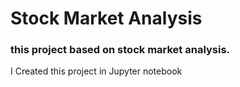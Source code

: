 # Stock Market Analysis

### this project based on stock market analysis. 
I Created this project in Jupyter notebook
